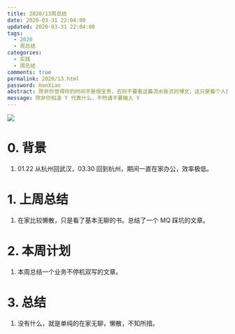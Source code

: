 ```yaml
---
title: 2020/13周总结
date: 2020-03-31 22:04:00
updated: 2020-03-31 22:04:00
tags:
  - 2020
  - 周总结
categories: 
  - 实践
  - 周总结
comments: true
permalink: 2020/13.html  
password: HanXiao
abstract: 除非你觉得你的时间不是很宝贵，否则不要看这篇流水账式的博文，这只是篇个人的工作的学习一个总结而已，没有包含任何的技术细节
message: 除非你知道 Y 代表什么，不然请不要输入 Y
---
```


![][0]  

# 0. 背景

1. 01.22 从杭州回武汉，03.30 回到杭州，期间一直在家办公，效率极低。

<!--more-->

# 1. 上周总结

1. 在家比较懒散，只是看了基本无聊的书。总结了一个 MQ 踩坑的文章。

# 2. 本周计划

1. 本周总结一个业务不停机双写的文章。

# 3. 总结

1. 没有什么，就是单纯的在家无聊，懒散，不知所措。


[0]: https://leran2deeplearnjavawebtech.oss-cn-beijing.aliyuncs.com/background/2020-03-31%E9%9D%9E%E6%AD%A3%E5%B8%B8%E6%AD%BB%E4%BA%A1.jpg